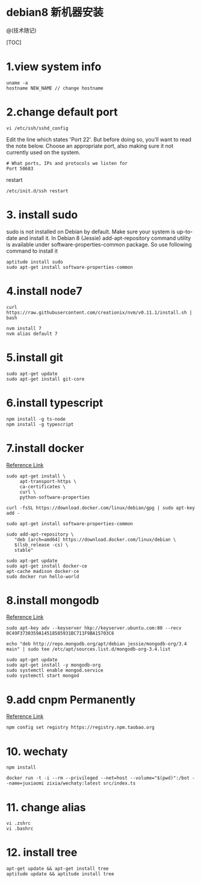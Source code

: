# debian8 新机器安装
@(技术随记)

[TOC]

# 1.view system info
```
uname -a
hostname NEW_NAME // change hostname
```

# 2.change default port
```
vi /etc/ssh/sshd_config
```
Edit the line which states 'Port 22'. But before doing so, you'll want to read the note below. Choose an appropriate port, also making sure it not currently used on the system.
```
# What ports, IPs and protocols we listen for
Port 50683
```
restart
```
/etc/init.d/ssh restart
```

# 3. install sudo
sudo is not installed on Debian by default. Make sure your system is up-to-date and install it.
In Debian 8 (Jessie) add-apt-repository command utility is available under software-properties-common package. So use following command to install it
```
aptitude install sudo
sudo apt-get install software-properties-common
```

# 4.install node7
```
curl https://raw.githubusercontent.com/creationix/nvm/v0.11.1/install.sh | bash

nvm install 7
nvm alias default 7
```

# 5.install git
```
sudo apt-get update
sudo apt-get install git-core
```

# 6.install typescript
```
npm install -g ts-node
npm install -g typescript
```

# 7.install docker
[Reference Link](https://docs.docker.com/engine/installation/linux/debian/#install-using-the-repository)
```
sudo apt-get install \
     apt-transport-https \
     ca-certificates \
     curl \
     python-software-properties

curl -fsSL https://download.docker.com/linux/debian/gpg | sudo apt-key add -

sudo apt-get install software-properties-common

sudo add-apt-repository \
   "deb [arch=amd64] https://download.docker.com/linux/debian \
   $(lsb_release -cs) \
   stable"

sudo apt-get update
sudo apt-get install docker-ce
apt-cache madison docker-ce
sudo docker run hello-world
```

# 8.install mongodb
[Reference Link](https://www.digitalocean.com/community/tutorials/how-to-install-mongodb-on-debian-8)
```
sudo apt-key adv --keyserver hkp://keyserver.ubuntu.com:80 --recv 0C49F3730359A14518585931BC711F9BA15703C6

echo "deb http://repo.mongodb.org/apt/debian jessie/mongodb-org/3.4 main" | sudo tee /etc/apt/sources.list.d/mongodb-org-3.4.list

sudo apt-get update
sudo apt-get install -y mongodb-org
sudo systemctl enable mongod.service
sudo systemctl start mongod
```

# 9.add cnpm Permanently
[Reference Link](https://github.com/Chatie/wechaty/wiki/NPM)
```
npm config set registry https://registry.npm.taobao.org
```

# 10. wechaty
```
npm install

docker run -t -i --rm --privileged --net=host --volume="$(pwd)":/bot --name=juxiaomi zixia/wechaty:latest src/index.ts
```

# 11. change alias
```
vi .zshrc
vi .bashrc
```


# 12. install tree
```
apt-get update && apt-get install tree
aptitude update && aptitude install tree
``` 
